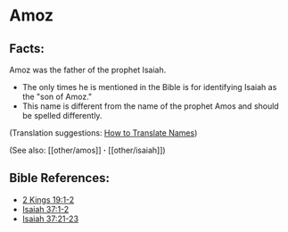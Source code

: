 # Amoz #

## Facts: ##

Amoz was the father of the prophet Isaiah.

* The only times he is mentioned in the Bible is for identifying Isaiah as the "son of Amoz."
* This name is different from the name of the prophet Amos and should be spelled differently.

(Translation suggestions: [How to Translate Names](en/ta-vol1/translate/man/translate-names))

(See also: [[other/amos]] **·** [[other/isaiah]])

## Bible References: ##

* [2 Kings 19:1-2](en/tn/2ki/help/19/01)
* [Isaiah 37:1-2](en/tn/isa/help/37/01)
* [Isaiah 37:21-23](en/tn/isa/help/37/21)